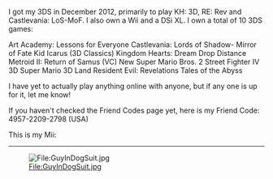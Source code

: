 I got my 3DS in December 2012, primarily to play KH: 3D, RE: Rev and
Castlevania: LoS-MoF. I also own a Wii and a DSi XL. I own a total of 10
3DS games:

Art Academy: Lessons for Everyone Castlevania: Lords of Shadow- Mirror
of Fate Kid Icarus (3D Classics) Kingdom Hearts: Dream Drop Distance
Metroid II: Return of Samus (VC) New Super Mario Bros. 2 Street Fighter
IV 3D Super Mario 3D Land Resident Evil: Revelations Tales of the Abyss

I have yet to actually play anything online with anyone, but if any one
is up for it, let me know!

If you haven't checked the Friend Codes page yet, here is my Friend
Code: 4957-2209-2798 (USA)

This is my Mii:

------------------------------------------------------------------------

<figure>
<img src="GuyInDogSuit.jpg" title="File:GuyInDogSuit.jpg" />
<figcaption><a
href="File:GuyInDogSuit.jpg">File:GuyInDogSuit.jpg</a></figcaption>
</figure>